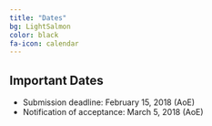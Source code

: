 ```yaml
---
title: "Dates"
bg: LightSalmon
color: black
fa-icon: calendar
---
```


## Important Dates 

- Submission deadline: February 15, 2018 (AoE)
- Notification of acceptance: March 5, 2018 (AoE)

